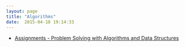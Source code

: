 ```yaml
---
layout: page
title: "Algorithms"
date:  2015-04-18 19:14:33
---
```


* [Assignments - Problem Solving with Algorithms and Data Structures](http://interactivepython.org/runestone/static/pythonds/index.html)
